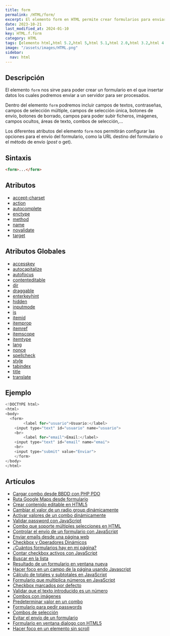 ```yaml
---
title: form
permalink: /HTML/form/
excerpt: El elemento form en HTML permite crear formularios para enviar datos a un servidor. Incluye varios campos y atributos configurables.
date: 2023-10-21
last_modified_at: 2024-01-10
key: HTML.f.form
category: HTML
tags: [elemento html,html 5.2,html 5,html 5.1,html 2.0,html 3.2,html 4.01,xhtml 1.0,xhtml 1.1]
image: "/assets/images/HTML.png"
sidebar:
  nav: html
---
```


## Descripción


El elemento `form` nos sirve para poder crear un formulario en el que insertar datos los cuales podremos enviar a un servidor para ser procesados.


Dentro del elemento `form` podremos incluir campos de textos, contraseñas, campos de selección múltiple, campos de selección única, botones de envío, botones de borrado, campos para poder subir ficheros, imágenes, campos ocultos, áreas de texto, combos de selección,…


Los diferentes atributos del elemento `form` nos permitirán configurar las opciones para el envío del formulario, como la URL destino del formulario o el método de envío (_post_ o get).


## Sintaxis


```html
<form>...</form>
```


## Atributos

- [accept-charset](https://www.w3api.com/HTML/form/accept-charset/)
- [action](https://www.w3api.com/HTML/form/action/)
- [autocomplete](https://www.w3api.com/HTML/form/autocomplete/)
- [enctype](https://www.w3api.com/HTML/form/enctype/)
- [method](https://www.w3api.com/HTML/form/method/)
- [name](https://www.w3api.com/HTML/form/name/)
- [novalidate](https://www.w3api.com/HTML/form/novalidate/)
- [target](https://www.w3api.com/HTML/form/target/)

## Atributos Globales

- [accesskey](https://www.w3api.com/HTML/accesskey/)
- [autocapitalize](https://www.w3api.com/HTML/autocapitalize/)
- [autofocus](https://www.w3api.com/HTML/autofocus/)
- [contenteditable](https://www.w3api.com/HTML/contenteditable/)
- [dir](https://www.w3api.com/HTML/dir/)
- [draggable](https://www.w3api.com/HTML/draggable/)
- [enterkeyhint](https://www.w3api.com/HTML/enterkeyhint/)
- [hidden](https://www.w3api.com/HTML/hidden/)
- [inputmode](https://www.w3api.com/HTML/inputmode/)
- [is](https://www.w3api.com/HTML/is/)
- [itemid](https://www.w3api.com/HTML/itemid/)
- [itemprop](https://www.w3api.com/HTML/itemprop/)
- [itemref](https://www.w3api.com/HTML/itemref/)
- [itemscope](https://www.w3api.com/HTML/itemscope/)
- [itemtype](https://www.w3api.com/HTML/itemtype/)
- [lang](https://www.w3api.com/HTML/lang/)
- [nonce](https://www.w3api.com/HTML/nonce/)
- [spellcheck](https://www.w3api.com/HTML/spellcheck/)
- [style](https://www.w3api.com/HTML/style/)
- [tabindex](https://www.w3api.com/HTML/tabindex/)
- [title](https://www.w3api.com/HTML/title/)
- [translate](https://www.w3api.com/HTML/translate/)

## Ejemplo


```java
<!DOCTYPE html>
<html>
<body>
  <form>
		<label for="usuario">Usuario:</label>    
    <input type="text" id="usuario" name="usuario">
    <br>
		<label for="email">Email:</label>
    <input type="text" id="email" name="emai">
    <br>
    <input type="submit" value="Enviar">
	</form>
</body>
</html>
```


## Artículos

- [Cargar combo desde BBDD con PHP PDO](https://lineadecodigo.com/php/cargar-combo-desde-bbdd-php-pdo/)
- [Ruta Google Maps desde formulario](https://lineadecodigo.com/google/ruta-google-maps-desde-formulario/)
- [Crear contenido editable en HTML5](https://lineadecodigo.com/html5/crear-contenido-editable-en-html5/)
- [Cambiar el valor de un radio group dinámicamente](https://lineadecodigo.com/javascript/cambiar-el-valor-de-un-radio-group-dinamicamente/)
- [Activar valores de un combo dinámicamente](https://lineadecodigo.com/javascript/activar-valores-de-un-combo-dinamicamente/)
- [Validar password con JavaScript](https://lineadecodigo.com/javascript/validar-password-con-javascript/)
- [Combo que soporte múltiples selecciones en HTML](https://lineadecodigo.com/html/combo-que-soporte-multiples-selecciones-en-html/)
- [Controlar el envío de un formulario con JavaScript](https://lineadecodigo.com/javascript/controlar-el-envio-de-un-formulario-con-javascript/)
- [Enviar emails desde una página web](https://lineadecodigo.com/html/enviar-emails-desde-una-pagina-web/)
- [Checkbox y Operadores Dinámicos](https://lineadecodigo.com/javascript/checkbox-y-operadores-dinamicos/)
- [¿Cuántos formularios hay en mi página?](https://lineadecodigo.com/javascript/cuantos-formularios-hay-en-mi-pagina/)
- [Contar checkbox activos con JavaScript](https://lineadecodigo.com/javascript/contar-checkbox-activos-con-javascript/)
- [Buscar en la lista](https://lineadecodigo.com/javascript/buscar-en-la-lista/)
- [Resultado de un formulario en ventana nueva](https://lineadecodigo.com/html/resultado-de-un-formulario-en-ventana-nueva/)
- [Hacer foco en un campo de la página usando Javascript](https://lineadecodigo.com/javascript/hacer-foco-en-un-campo-de-la-pagina-usando-javascript/)
- [Cálculo de totales y subtotales en JavaScript](https://lineadecodigo.com/javascript/calculo-de-totales-y-subtotales-en-javascript/)
- [Formulario que multiplica números en JavaScript](https://lineadecodigo.com/javascript/formulario-que-multiplica-numeros-en-javascript/)
- [Checkbox marcados por defecto](https://lineadecodigo.com/html/checkbox-marcados-por-defecto/)
- [Validar que el texto introducido es un número](https://lineadecodigo.com/javascript/validar-que-el-texto-introducido-es-un-numero/)
- [Combos con imágenes](https://lineadecodigo.com/html/combos-con-imagenes/)
- [Predeterminar valor en un combo](https://lineadecodigo.com/html/predeterminar-valor-en-un-combo/)
- [Formulario para pedir passwords](https://lineadecodigo.com/html/formulario-para-pedir-passwords/)
- [Combos de selección](https://lineadecodigo.com/html/combos-de-seleccion/)
- [Evitar el envío de un formulario](https://lineadecodigo.com/dom/evitar-el-envio-de-un-formulario/)
- [Formulario en ventana dialogo con HTML5](https://lineadecodigo.com/html5/formulario-en-ventana-dialogo-con-html5/)
- [Hacer foco en un elemento sin scroll](https://lineadecodigo.com/dom/hacer-foco-en-un-elemento-sin-scroll/)
